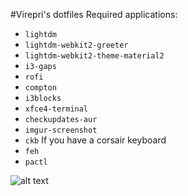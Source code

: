 #Virepri's dotfiles
Required applications:
- `lightdm`
- `lightdm-webkit2-greeter`
- `lightdm-webkit2-theme-material2`
- `i3-gaps`
- `rofi`
- `compton`
- `i3blocks`
- `xfce4-terminal`
- `checkupdates-aur`
- `imgur-screenshot`
- `ckb` If you have a corsair keyboard
- `feh`
- `pactl`

![alt text](https://github.com/Virepri/dotfiles-i3/blob/master/sf.png "Example")
